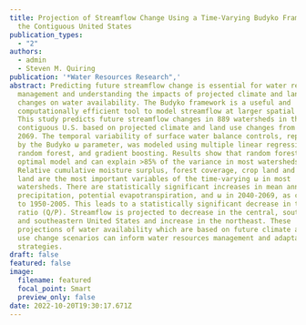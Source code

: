 ```yaml
---
title: Projection of Streamflow Change Using a Time-Varying Budyko Framework in
  the Contiguous United States
publication_types:
  - "2"
authors:
  - admin
  - Steven M. Quiring
publication: '*Water Resources Research",'
abstract: Predicting future streamflow change is essential for water resources
  management and understanding the impacts of projected climate and land use
  changes on water availability. The Budyko framework is a useful and
  computationally efficient tool to model streamflow at larger spatial scales.
  This study predicts future streamflow changes in 889 watersheds in the
  contiguous U.S. based on projected climate and land use changes from 2040 to
  2069. The temporal variability of surface water balance controls, represented
  by the Budyko ω parameter, was modeled using multiple linear regression,
  random forest, and gradient boosting. Results show that random forest is the
  optimal model and can explain >85% of the variance in most watersheds.
  Relative cumulative moisture surplus, forest coverage, crop land and urban
  land are the most important variables of the time-varying ω in most
  watersheds. There are statistically significant increases in mean annual
  precipitation, potential evapotranspiration, and ω in 2040-2069, as compared
  to 1950-2005. This leads to a statistically significant decrease in the runoff
  ratio (Q/P). Streamflow is projected to decrease in the central, southwestern,
  and southeastern United States and increase in the northeast. These
  projections of water availability which are based on future climate and land
  use change scenarios can inform water resources management and adaptation
  strategies.
draft: false
featured: false
image:
  filename: featured
  focal_point: Smart
  preview_only: false
date: 2022-10-20T19:30:17.671Z
---
```

